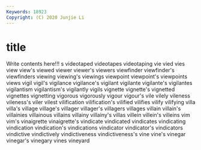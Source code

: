 ```yaml
---
Keywords: 18923
Copyright: (C) 2020 Junjie Li
---
```


# title

Write contents here!!!
s
videotaped 
videotapes 
videotaping 
vie 
vied 
vies 
view 
view's 
viewed 
viewer
viewer's 
viewers 
viewfinder 
viewfinder's 
viewfinders 
viewing 
viewing's 
viewings 
viewpoint 
viewpoint's
viewpoints 
views 
vigil 
vigil's 
vigilance 
vigilance's 
vigilant 
vigilante 
vigilante's 
vigilantes
vigilantism 
vigilantism's 
vigilantly 
vigils 
vignette 
vignette's 
vignetted 
vignettes 
vignetting 
vigorous
vigorously 
vigour 
vigour's 
vile 
vilely 
vileness 
vileness's 
viler 
vilest 
vilification
vilification's 
vilified 
vilifies 
vilify 
vilifying 
villa 
villa's 
village 
village's 
villager
villager's 
villagers 
villages 
villain 
villain's 
villainies 
villainous 
villains 
villainy 
villainy's
villas 
villein 
villein's 
villeins 
vim 
vim's 
vinaigrette 
vinaigrette's 
vindicate 
vindicated
vindicates 
vindicating 
vindication 
vindication's 
vindications 
vindicator 
vindicator's 
vindicators 
vindictive 
vindictively
vindictiveness 
vindictiveness's 
vine 
vine's 
vinegar 
vinegar's 
vinegary 
vines 
vineyard 
